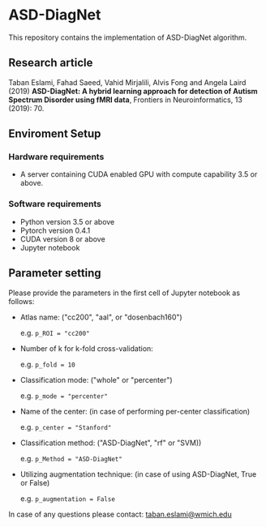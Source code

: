 # ASD-DiagNet
This repository contains the implementation of ASD-DiagNet algorithm.

## Research article 
Taban Eslami, Fahad Saeed, Vahid Mirjalili, Alvis Fong and Angela Laird (2019) **ASD-DiagNet: A hybrid learning approach for detection of Autism Spectrum Disorder using fMRI data**, Frontiers in Neuroinformatics, 13 (2019): 70.

## Enviroment Setup
### Hardware requirements
- A server containing CUDA enabled GPU with compute capability 3.5 or above. 

### Software requirements
- Python version 3.5 or above
- Pytorch version 0.4.1
- CUDA version 8 or above
- Jupyter notebook

## Parameter setting
Please provide the parameters in the first cell of Jupyter notebook as follows:

- Atlas name: ("cc200", "aal", or "dosenbach160")

  e.g. `p_ROI = "cc200"`


- Number of k for k-fold cross-validation:

  e.g. `p_fold = 10`


- Classification mode: ("whole" or "percenter")

  e.g. `p_mode = "percenter"`


- Name of the center: (in case of performing per-center classification)

  e.g. `p_center = "Stanford"`


- Classification method: ("ASD-DiagNet", "rf" or "SVM))

  e.g. `p_Method = "ASD-DiagNet"`


- Utilizing augmentation technique: (in case of using ASD-DiagNet, True or False)

  e.g. `p_augmentation = False`
  

In case of any questions please contact: taban.eslami@wmich.edu

